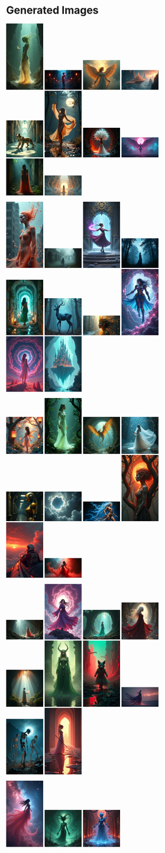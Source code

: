 # Generated Images



<img src="2025_07_19_01.png" width="100"/> <img src="2025_07_19_02.png" width="100"/> <img src="2025_07_19_03.png" width="100"/> <img src="2025_07_19_04.png" width="100"/> <img src="2025_07_19_05.png" width="100"/> <img src="2025_07_19_06.png" width="100"/> <img src="2025_07_19_07.png" width="100"/> <img src="2025_07_19_08.png" width="100"/> <img src="2025_07_19_09.png" width="100"/> <img src="2025_07_19_10.png" width="100"/>

<img src="2025_07_19_11.png" width="100"/> <img src="2025_07_19_12.png" width="100"/> <img src="2025_07_19_13.png" width="100"/> <img src="2025_07_19_14.png" width="100"/> <img src="2025_07_19_15.png" width="100"/> <img src="2025_07_19_16.png" width="100"/> <img src="2025_07_19_17.png" width="100"/> <img src="2025_07_19_18.png" width="100"/> <img src="2025_07_19_19.png" width="100"/> <img src="2025_07_19_20.png" width="100"/>

<img src="2025_07_19_21.png" width="100"/> <img src="2025_07_19_22.png" width="100"/> <img src="2025_07_19_23.png" width="100"/> <img src="2025_07_19_24.png" width="100"/> <img src="2025_07_19_25.png" width="100"/> <img src="2025_07_19_26.png" width="100"/> <img src="2025_07_19_27.png" width="100"/> <img src="2025_07_19_28.png" width="100"/> <img src="2025_07_19_29.png" width="100"/> <img src="2025_07_19_30.png" width="100"/>

<img src="2025_07_19_31.png" width="100"/> <img src="2025_07_19_32.png" width="100"/> <img src="2025_07_19_33.png" width="100"/> <img src="2025_07_19_34.png" width="100"/> <img src="2025_07_19_35.png" width="100"/> <img src="2025_07_19_36.png" width="100"/> <img src="2025_07_19_37.png" width="100"/> <img src="2025_07_19_38.png" width="100"/> <img src="2025_07_19_39.png" width="100"/> <img src="2025_07_19_40.png" width="100"/>

<img src="2025_07_19_41.png" width="100"/> <img src="2025_07_19_42.png" width="100"/> <img src="2025_07_19_43.png" width="100"/>